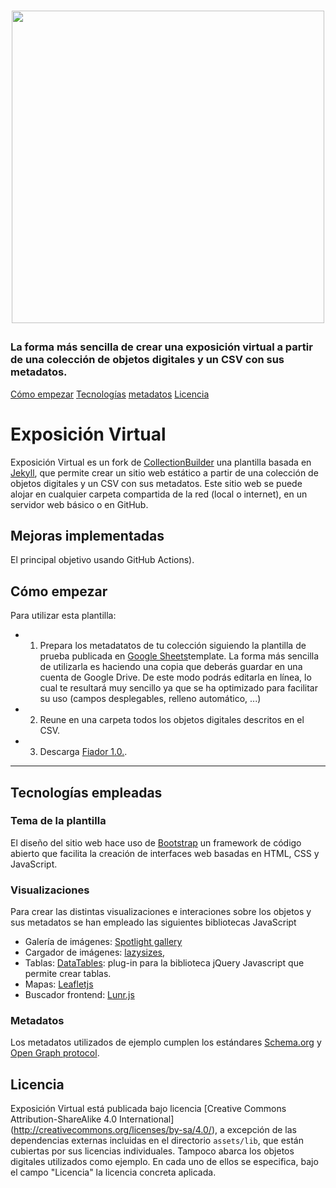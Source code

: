 <p></p>
<h1 align="center"><img src="https://lpitac.github.io/exposicion/assets/img/captura_portada.png" alt="" width="500px"><p></p></h1>
<h3>La forma más sencilla de crear una exposición virtual a partir de una colección de objetos digitales y un CSV con sus metadatos.</h3>

<a href="#como">Cómo empezar</a> <a href="#tecnologias">Tecnologías</a> <a href="#licencia">metadatos</a> <a href="#licencia">Licencia</a>

# Exposición Virtual

Exposición Virtual es un fork de [CollectionBuilder](https://collectionbuilder.github.io/) una plantilla basada en [Jekyll](https://jekyllrb.com/), que permite crear un sitio web estático a partir de una colección de objetos digitales y un CSV con sus metadatos.
Este sitio web se puede alojar en cualquier carpeta compartida de la red (local o internet), en un servidor web básico o en GitHub.

## Mejoras implementadas
El principal objetivo 
 usando GitHub Actions).
 
<a name="como"></a>
## Cómo empezar
Para utilizar esta plantilla:

- 1) Prepara los metadatatos de tu colección siguiendo la plantilla de prueba publicada en [Google Sheets](https://docs.google.com/spreadsheets/d/1nN_k4JQB4LJraIzns7WcM3OXK-xxGMQhW1shMssflNM/edit?usp=sharing)template. 
	 La forma más sencilla de utilizarla es haciendo una copia que deberás guardar en una cuenta de Google Drive. De este modo podrás editarla en línea, lo cual te resultará muy sencillo ya que se ha optimizado para facilitar su uso (campos desplegables, relleno automático, ...)
- 2) Reune en una carpeta todos los objetos digitales descritos en el CSV.
- 3) Descarga [Fiador 1.0.](https://). 

----------
<a name="tecnologias"></a>
## Tecnologías empleadas 
### Tema de la plantilla 
El diseño del sitio web hace uso de [Bootstrap](https://getbootstrap.com/) un framework de código abierto que facilita la creación de interfaces web basadas en HTML, CSS y JavaScript.

### Visualizaciones
Para crear las distintas visualizaciones e interaciones sobre los objetos y sus metadatos se han empleado las siguientes bibliotecas JavaScript 

- Galería de imágenes: [Spotlight gallery](https://github.com/nextapps-de/spotlight)
- Cargador de imágenes: [lazysizes](https://github.com/aFarkas/lazysizes),
- Tablas: [DataTables](https://datatables.net/): plug-in para la biblioteca jQuery Javascript que permite crear tablas.
- Mapas: [Leafletjs](http://leafletjs.com/)
- Buscador frontend: [Lunr.js](https://lunrjs.com/)

<a name="metadatos"></a>
### Metadatos
Los metadatos utilizados de ejemplo cumplen los estándares [Schema.org](http://schema.org) y [Open Graph protocol](http://ogp.me/).

<a name="licencia"></a>
## Licencia
Exposición Virtual está publicada bajo licencia [Creative Commons Attribution-ShareAlike 4.0 International] (http://creativecommons.org/licenses/by-sa/4.0/), a excepción de las dependencias externas incluidas en el directorio `assets/lib`, que están cubiertas por sus licencias individuales. 
Tampoco abarca los objetos digitales utilizados como ejemplo. En cada uno de ellos se especifica, bajo el campo "Licencia" la licencia concreta aplicada.